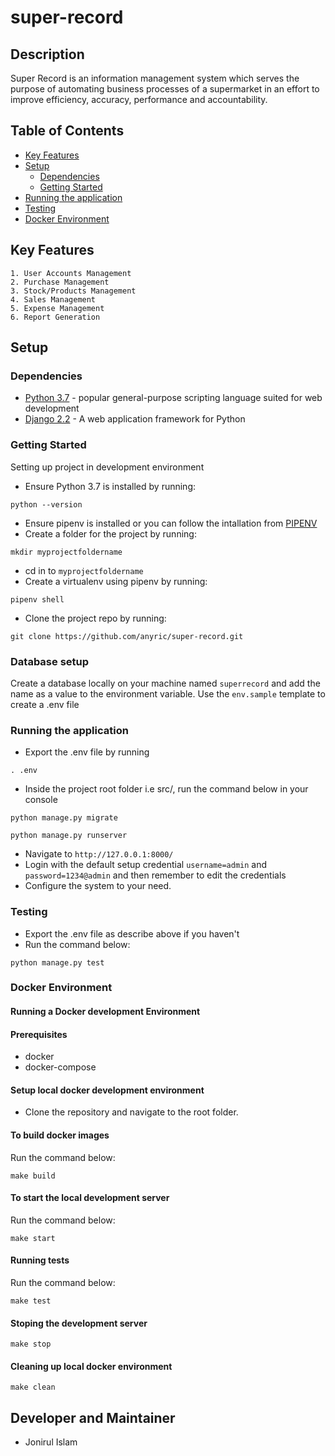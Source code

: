 # super-record

## Description
Super Record is an information management system which serves the purpose of automating business processes of a supermarket in an effort to improve efficiency, accuracy, performance and accountability.

## Table of Contents
- [Key Features](#key-features)
- [Setup](#setup)
    - [Dependencies](#dependencies)
    - [Getting Started](#getting-started)
- [Running the application](#running-the-application)
- [Testing](#testing)
- [Docker Environment](#docker-environment)

## Key Features
    1. User Accounts Management
    2. Purchase Management 
    3. Stock/Products Management
    4. Sales Management
    5. Expense Management
    6. Report Generation 

## Setup
### Dependencies
* [Python 3.7](https://www.python.org/) - popular general-purpose scripting language suited for web development
* [Django 2.2](https://docs.djangoproject.com/en/2.2/) - A web application framework for Python

### Getting Started
Setting up project in development environment
* Ensure Python 3.7 is installed by running:
```
python --version
```
* Ensure pipenv is installed or you can follow the intallation from [PIPENV](https://docs.pipenv.org/)
* Create a folder for the project by running:
```
mkdir myprojectfoldername
```
* cd in to `myprojectfoldername`
* Create a virtualenv using pipenv by running:
```
pipenv shell
```
* Clone the project repo by running:
```
git clone https://github.com/anyric/super-record.git
```

### Database setup
Create a database locally on your machine named `superrecord` and add the name as a value to the environment variable. Use the `env.sample` template to create a .env file

### Running the application
* Export the .env file by running 
```
. .env
```
* Inside the project root folder i.e src/, run the command below in your console
```
python manage.py migrate

python manage.py runserver
```
* Navigate to `http://127.0.0.1:8000/`
* Login with the default setup credential `username=admin` and `password=1234@admin` and then remember to edit the credentials
* Configure the system to your need.

### Testing
* Export the .env file as describe above if you haven't 
* Run the command below:
```
python manage.py test
```

### Docker Environment
#### Running a Docker development Environment
#### Prerequisites
 - docker
 - docker-compose

#### Setup local docker development environment
* Clone the repository and navigate to the root folder.

#### To build docker images
Run the command below:
```
make build
```

#### To start the local development server
Run the command below:
```
make start
```

#### Running tests
Run the command below:
```
make test
```

#### Stoping the development server
```
make stop
```

#### Cleaning up local docker environment
```
make clean
```

## Developer and Maintainer
* Jonirul Islam

